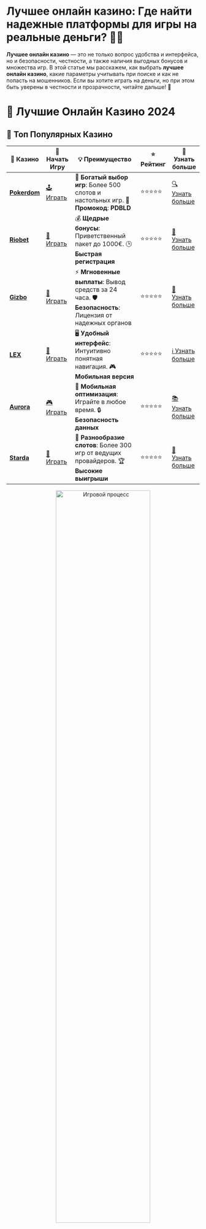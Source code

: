 # Лучшее онлайн казино: Где найти надежные платформы для игры на реальные деньги? 🎰💸

**Лучшее онлайн казино** — это не только вопрос удобства и интерфейса, но и безопасности, честности, а также наличия выгодных бонусов и множества игр. В этой статье мы расскажем, как выбрать **лучшее онлайн казино**, какие параметры учитывать при поиске и как не попасть на мошенников. Если вы хотите играть на деньги, но при этом быть уверены в честности и прозрачности, читайте дальше! 🚀

# 🎰 Лучшие Онлайн Казино 2024

## 🌟 Топ Популярных Казино

| 🎲 **Казино** | 🔗 **Начать Игру** | 💡 **Преимущество** | ⭐ **Рейтинг** | 🔗 **Узнать больше** |
|--------------|---------------------|---------------------|----------------|----------------------|
| [**Pokerdom**](https://brandplay.link/4k77v2yx) | [🕹️ Играть](https://brandplay.link/4k77v2yx) | 🎉 **Богатый выбор игр**: Более 500 слотов и настольных игр. 🎁 **Промокод**: **PDBLD** | ⭐⭐⭐⭐⭐ | [🔍 Узнать больше](https://brandplay.link/4k77v2yx) |
| [**Riobet**](https://brandplay.link/7xBLTPyj) | [🎰 Играть](https://brandplay.link/7xBLTPyj) | 💰 **Щедрые бонусы**: Приветственный пакет до 1000€. 🕒 **Быстрая регистрация** | ⭐⭐⭐⭐⭐ | [📖 Узнать больше](https://brandplay.link/7xBLTPyj) |
| [**Gizbo**](https://brandplay.link/bprXw4YV) | [🎲 Играть](https://brandplay.link/bprXw4YV) | ⚡ **Мгновенные выплаты**: Вывод средств за 24 часа. 🛡️ **Безопасность**: Лицензия от надежных органов | ⭐⭐⭐⭐⭐ | [📝 Узнать больше](https://brandplay.link/bprXw4YV) |
| [**LEX**](https://brandplay.link/zW4hdDFV) | [🤑 Играть](https://brandplay.link/zW4hdDFV) | 🖥️ **Удобный интерфейс**: Интуитивно понятная навигация. 🎮 **Мобильная версия** | ⭐⭐⭐⭐⭐ | [ℹ️ Узнать больше](https://brandplay.link/zW4hdDFV) |
| [**Aurora**](https://10trafic-stat2.com/click/668546556bcc6313411604bd/6766/13032/subaccount) | [🎮 Играть](https://10trafic-stat2.com/click/668546556bcc6313411604bd/6766/13032/subaccount) | 📱 **Мобильная оптимизация**: Играйте в любое время. 🔒 **Безопасность данных** | ⭐⭐⭐⭐⭐ | [📚 Узнать больше](https://10trafic-stat2.com/click/668546556bcc6313411604bd/6766/13032/subaccount) |
| [**Starda**](https://brandplay.link/fB7xwRFL) | [🎯 Играть](https://brandplay.link/fB7xwRFL) | 🎰 **Разнообразие слотов**: Более 300 игр от ведущих провайдеров. 🏆 **Высокие выигрыши** | ⭐⭐⭐⭐⭐ | [🔎 Узнать больше](https://brandplay.link/fB7xwRFL) |

<div align="center">
    <img src="https://i.pinimg.com/originals/87/9e/b9/879eb9354dd0699582408b68f2e253b2.gif" alt="Игровой процесс" width="70%">
</div>

## 💎 Лучшие Бонусы и Акции

| 🎲 **Казино** | 🔗 **Начать Игру** | 💡 **Преимущество** | ⭐ **Рейтинг** | 🔗 **Узнать больше** |
|--------------|---------------------|---------------------|----------------|----------------------|
| [**Kometa**](https://brandplay.link/8ZymQJV8) | [🎰 Играть](https://brandplay.link/8ZymQJV8) | 🎁 **Эксклюзивные бонусы**: Регулярные акции и промо. 🔄 **Программы лояльности** | ⭐⭐⭐⭐☆ | [🔍 Узнать больше](https://brandplay.link/8ZymQJV8) |
| [**R7**](https://brandplay.link/bMd3Yjsw) | [🕹️ Играть](https://brandplay.link/bMd3Yjsw) | 🕒 **Круглосуточная поддержка**: Всегда на связи. 💸 **Высокие лимиты** | ⭐⭐⭐⭐☆ | [📖 Узнать больше](https://brandplay.link/bMd3Yjsw) |
| [**7K**](https://brandplay.link/BvQyFShp) | [🎲 Играть](https://brandplay.link/BvQyFShp) | 🌟 **Эксклюзивные бонусы**: Только для VIP игроков. 🎉 **Сезонные акции** | ⭐⭐⭐⭐☆ | [📝 Узнать больше](https://brandplay.link/BvQyFShp) |
| [**Kent**](https://brandplay.link/Fv2WP3js) | [🤑 Играть](https://brandplay.link/Fv2WP3js) | 📈 **Высокий RTP**: Более 98%. 💼 **Профессиональная поддержка** | ⭐⭐⭐⭐☆ | [ℹ️ Узнать больше](https://brandplay.link/Fv2WP3js) |
| [**1Xslots**](https://brandplay.link/hSB1khtr) | [🎮 Играть](https://brandplay.link/hSB1khtr) | 🎉 **Множество акций**: Еженедельные бонусы и турниры. 🛡️ **Безопасность** | ⭐⭐⭐⭐☆ | [📚 Узнать больше](https://brandplay.link/hSB1khtr) |
| [**Gama**](https://brandplay.link/j6NMKsDz) | [🎯 Играть](https://brandplay.link/j6NMKsDz) | 🔍 **Интуитивный интерфейс**: Легкость использования. 🏅 **Престижные турниры** | ⭐⭐⭐⭐☆ | [🔎 Узнать больше](https://brandplay.link/j6NMKsDz) |

<div align="center">
    <img src="https://i.pinimg.com/originals/87/9e/b9/879eb9354dd0699582408b68f2e253b2.gif" alt="Игровой процесс" width="70%">
</div>

## 🚀 Быстрые Выигрыши и Поддержка

| 🎲 **Казино** | 🔗 **Начать Игру** | 💡 **Преимущество** | ⭐ **Рейтинг** | 🔗 **Узнать больше** |
|--------------|---------------------|---------------------|----------------|----------------------|
| [**Onion**](https://brandplay.link/zBGRVpQ9) | [🎰 Играть](https://brandplay.link/zBGRVpQ9) | 🤑 **Низкие ставки**: Идеально для начинающих. 🔄 **Быстрые выводы** | ⭐⭐⭐⭐☆ | [🔍 Узнать больше](https://brandplay.link/zBGRVpQ9) |
| [**Чемпион**](https://temon-gter.cfd/go/lRq?p80412p304504pcc44t17455) | [🕹️ Играть](https://temon-gter.cfd/go/lRq?p80412p304504pcc44t17455) | 🏅 **Лояльная программа**: Награды за активность. 🎁 **Ежемесячные бонусы** | ⭐⭐⭐⭐☆ | [📖 Узнать больше](https://temon-gter.cfd/go/lRq?p80412p304504pcc44t17455) |
| [**Vavada**](https://vavadapartner.pro/?promo=ea5c9275-6854-4505-94fc-95ab18221945-linkb2) | [🎲 Играть](https://vavadapartner.pro/?promo=ea5c9275-6854-4505-94fc-95ab18221945-linkb2) | 🚀 **Быстрая регистрация**: Начните играть мгновенно. 🔐 **Безопасные транзакции** | ⭐⭐⭐⭐☆ | [📝 Узнать больше](https://vavadapartner.pro/?promo=ea5c9275-6854-4505-94fc-95ab18221945-linkb2) |
| [**Friends**](https://gofriends.kim/linkb2) | [🤑 Играть](https://gofriends.kim/linkb2) | 🤝 **Социальные игры**: Играйте с друзьями. 🌐 **Мультиплатформенность** | ⭐⭐⭐⭐☆ | [ℹ️ Узнать больше](https://gofriends.kim/linkb2) |
| [**1WIN**](https://brandplay.link/smXVpBbG) | [🎮 Играть](https://brandplay.link/smXVpBbG) | 🏆 **Турниры с большими призами**: Присоединяйтесь к состязаниям. 🎯 **Акции каждый день** | ⭐⭐⭐⭐⭐ | [🔍 Узнать больше](https://brandplay.link/smXVpBbG) |
| [**Drip**](https://drp-ircp01.com/c07e6a3db) | [🎯 Играть](https://drp-ircp01.com/c07e6a3db) | 🌐 **Инновационные игры**: Новейшие игровые технологии. 🛡️ **Высокая безопасность** | ⭐⭐⭐⭐☆ | [🔎 Узнать больше](https://drp-ircp01.com/c07e6a3db) |

✨ **Выбирайте лучшее казино для себя и наслаждайтесь игрой! Удачи!** ✨

![Лучшее онлайн казино](https://i.pinimg.com/originals/a9/29/6e/a9296ea1cf6a7c20a985e593451f0323.png)

<div align="center">
    <img src="https://i.pinimg.com/originals/87/9e/b9/879eb9354dd0699582408b68f2e253b2.gif" alt="Лучшее онлайн казино" width="70%">
</div>

---

### Как выбрать **лучшее онлайн казино**? 🤔

При выборе **лучшего онлайн казино** важно учитывать несколько ключевых факторов, которые помогут избежать проблем и наслаждаться игрой с максимальным комфортом:

1. **Лицензия и безопасность** 🛡️  
   Прежде всего, убедитесь, что казино имеет действующую лицензию от авторитетных регулирующих органов. Это гарантирует, что игры на платформе проходят под контролем и все операции безопасны.

2. **Большой выбор игр** 🎮  
   Лучшее онлайн казино должно предлагать разнообразные игровые автоматы, рулетку, покер и другие азартные игры. Это даст вам возможность выбрать игру, которая вам наиболее интересна и приносит удовольствие.

3. **Бонусы и акции** 🎁  
   Одним из важных факторов при выборе является наличие выгодных бонусов. В идеале казино должно предлагать бонусы на регистрацию, бесплатные вращения или кешбэки, чтобы сделать игру более прибыльной.

4. **Методы вывода и пополнения средств** 💳  
   Надежные и безопасные способы пополнения счета и вывода выигрышей — это то, что отличает лучшие казино от других. Обратите внимание на наличие популярных платежных систем, таких как банковские карты, электронные кошельки и криптовалюты.

5. **Отличная поддержка клиентов** 📞  
   Качественная служба поддержки — это залог уверенности в выбранном онлайн казино. Поддержка должна быть доступна круглосуточно и на нескольких языках, а также предлагать быстрые и эффективные решения любых вопросов.

---

### Что делать, чтобы найти **лучшее онлайн казино**? 🕵️‍♂️

Чтобы выбрать подходящее онлайн казино, воспользуйтесь следующими рекомендациями:

1. **Изучайте отзывы игроков** 💬  
   Реальные отзывы пользователей о казино могут дать вам ценную информацию. Узнайте, как быстро казино обрабатывает выплаты, какие бонусы оно предлагает, а также есть ли какие-либо проблемы с игрой.

2. **Тестируйте платформу на демо-режиме** 🆓  
   Почти все онлайн казино предлагают демо-версии игр. Используйте этот режим, чтобы ознакомиться с интерфейсом и убедиться, что платформа вам подходит.

3. **Сравнивайте бонусы** 🏅  
   Каждое казино предлагает разные бонусы. Некоторые предлагают более выгодные условия по депозитам, другие — фриспины или бонусы без депозита. Сравнив предложения, вы сможете выбрать более выгодное.

4. **Убедитесь в наличии мобильной версии** 📱  
   Лучшее онлайн казино должно иметь удобную мобильную версию или приложение. Это позволяет играть в любые игры на ходу, не ограничиваясь только компьютером.

---

### ТОП-5 факторов, которые определяют **лучшее онлайн казино** 🔝

1. **Легальность и лицензия** 🛡️  
   Это первостепенный фактор, который гарантирует, что казино работает в рамках закона и соблюдает правила. Наличие лицензии означает, что все игры в казино сертифицированы.

2. **Широкий выбор слотов и настольных игр** 🎲  
   Лучшие онлайн казино предоставляют игрокам широкий выбор игровых автоматов, покера, рулетки и других популярных игр. Это позволяет каждому найти развлечение по вкусу.

3. **Выгодные бонусы и промоакции** 🎉  
   Хорошие онлайн казино предлагают не только щедрые бонусы на депозит, но и регулярные акции, фриспины и турниры. Это помогает игрокам увеличить свои шансы на выигрыш.

4. **Методы пополнения и вывода** 💸  
   Важно, чтобы казино поддерживало разные способы оплаты, включая банковские карты, электронные кошельки и криптовалюты. Быстрое и безопасное снятие средств — это признак хорошей платформы.

5. **Отличная мобильная версия** 📲  
   В современных условиях мобильная версия казино должна быть удобной и функциональной. Лучшее онлайн казино должно обеспечивать бесперебойную игру на смартфонах и планшетах.

---

### Как улучшить свою игру в **лучших онлайн казино**? 💡

1. **Изучайте стратегии** 📚  
   В некоторых играх, таких как рулетка или покер, существуют стратегии, которые помогают увеличить шансы на победу. Постоянно изучайте различные подходы и применяйте их на практике.

2. **Пробуйте игры на демо-режиме** 🎮  
   Это поможет вам понять правила игры и выработать стратегию без риска потерять деньги. Демоверсии также помогут вам привыкнуть к интерфейсу казино.

3. **Следите за акциями** 🎁  
   Многие казино предлагают ежедневные или еженедельные акции для игроков. Следите за этим, чтобы получить дополнительные бонусы и фриспины.

4. **Не забывайте о лимитах** 🚫  
   Для того чтобы не потерять больше, чем вы планировали, устанавливайте лимиты на депозиты и ставки. Это поможет вам контролировать свои расходы и избежать эмоциональных решений.

---

### Заключение: Наслаждайтесь игрой в **лучших онлайн казино**! 🌟

**Лучшее онлайн казино** — это не только платформа с большим выбором игр, но и место, где каждый игрок может чувствовать себя комфортно, безопасно и уверенно. Помните, что выбор казино должен быть основан на надежности, лицензии, качестве обслуживания и выгодных бонусах. Сравнивайте предложения, читайте отзывы и выбирайте лучшее казино для вашего удовольствия и выигрышей.

💬 **Готовы испытать удачу в лучшем онлайн казино? Начните играть сегодня и выиграйте реальные деньги!**
